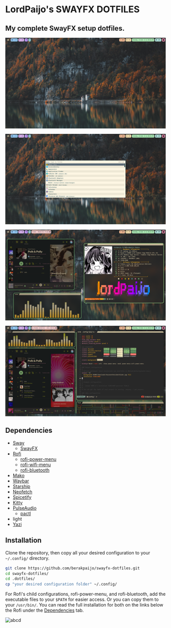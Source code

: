 # LordPaijo's SWAYFX DOTFILES
 ## My complete SwayFX setup dotfiles.

 ![screenshot 1](https://github.com/berakpaijo/swayfx-dotfiles/blob/main/ss-0.png)

 ![screenshot 2](https://github.com/berakpaijo/swayfx-dotfiles/blob/main/ss-1.png)

 ![screenshot 3](https://github.com/berakpaijo/swayfx-dotfiles/blob/main/ss-2.png)

 ![screenshot 4](https://github.com/berakpaijo/swayfx-dotfiles/blob/main/ss-3.png)
 
 ## Dependencies
 - [Sway](https://github.com/swaywm/sway)
   - [SwayFX](https://github.com/WillPower3309/swayfx)
 - [Rofi](https://github.com/davatorium/rofi)
   - [rofi-power-menu](https://github.com/jluttine/rofi-power-menu)
   - [rofi-wifi-menu](https://github.com/ericmurphyxyz/rofi-wifi-menu)
   - [rofi-bluetooth](https://github.com/nickclyde/rofi-bluetooth)
 - [Mako](https://github.com/emersion/mako)
 - [Waybar]()
 - [Starship](https://starship.rs/)
 - [Neofetch](https://github.com/dylanaraps/neofetch)
 - [Spicetify](https://spicetify.app/)
 - [Kitty](https://github.com/kovidgoyal/kitty)
 - [PulseAudio](https://www.freedesktop.org/wiki/Software/PulseAudio/)
   - [pactl](https://linux.die.net/man/1/pactl)
 - light
 - [Yazi](https://github.com/sxyazi/yazi)

 ## Installation
 Clone the repository, then copy all your desired configuration to your `~/.config/` directory.
 ```sh
 git clone https://github.com/berakpaijo/swayfx-dotfiles.git
 cd swayfx-dotfiles/
 cd .dotfiles/
 cp "your desired configuration folder" ~/.config/
 ```

 For Rofi's child configurations, rofi-power-menu, and rofi-bluetooth, add the executable files to your `$PATH` for easier access. Or you can copy them to your `/usr/bin/`.
 You can read the full installation for both on the links below the Rofi under the [Dependencies](https://github.com/berakpaijo/swayfx-dotfiles/blob/main/README.md#dependencies) tab.

 ![abcd](https://github.com/berakpaijo/img/blob/main/New%20Piskel.gif)
